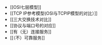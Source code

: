 *   [[OSI七层模型]]
*   [[TCP IP参考模型(OSI与TCPIP模型的对比）]]
*   [[三大交换技术对比]]
*   [[协议与端口号的对应]]
*   [[有（无）连接服务]]
*   [[（不）可靠服务]]
